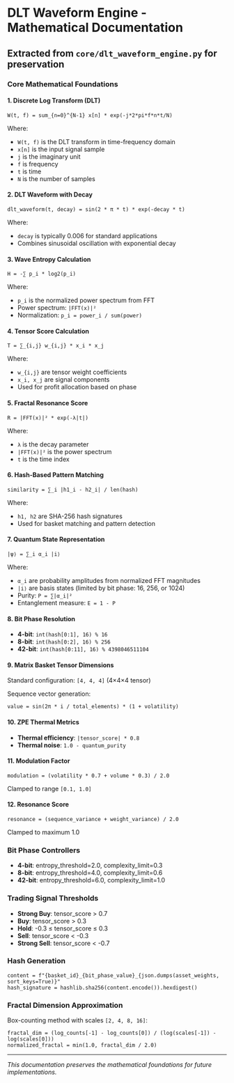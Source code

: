 # DLT Waveform Engine - Mathematical Documentation
## Extracted from `core/dlt_waveform_engine.py` for preservation

### Core Mathematical Foundations

#### 1. Discrete Log Transform (DLT)
```
W(t, f) = sum_{n=0}^{N-1} x[n] * exp(-j*2*pi*f*n*t/N)
```
Where:
- `W(t, f)` is the DLT transform in time-frequency domain
- `x[n]` is the input signal sample
- `j` is the imaginary unit
- `f` is frequency
- `t` is time
- `N` is the number of samples

#### 2. DLT Waveform with Decay
```
dlt_waveform(t, decay) = sin(2 * π * t) * exp(-decay * t)
```
Where:
- `decay` is typically 0.006 for standard applications
- Combines sinusoidal oscillation with exponential decay

#### 3. Wave Entropy Calculation
```
H = -∑ p_i * log2(p_i)
```
Where:
- `p_i` is the normalized power spectrum from FFT
- Power spectrum: `|FFT(x)|²`
- Normalization: `p_i = power_i / sum(power)`

#### 4. Tensor Score Calculation
```
T = ∑_{i,j} w_{i,j} * x_i * x_j
```
Where:
- `w_{i,j}` are tensor weight coefficients
- `x_i, x_j` are signal components
- Used for profit allocation based on phase

#### 5. Fractal Resonance Score
```
R = |FFT(x)|² * exp(-λ|t|)
```
Where:
- `λ` is the decay parameter
- `|FFT(x)|²` is the power spectrum
- `t` is the time index

#### 6. Hash-Based Pattern Matching
```
similarity = ∑_i |h1_i - h2_i| / len(hash)
```
Where:
- `h1, h2` are SHA-256 hash signatures
- Used for basket matching and pattern detection

#### 7. Quantum State Representation
```
|ψ⟩ = ∑_i α_i |i⟩
```
Where:
- `α_i` are probability amplitudes from normalized FFT magnitudes
- `|i⟩` are basis states (limited by bit phase: 16, 256, or 1024)
- Purity: `P = ∑|α_i|²`
- Entanglement measure: `E = 1 - P`

#### 8. Bit Phase Resolution
- **4-bit**: `int(hash[0:1], 16) % 16`
- **8-bit**: `int(hash[0:2], 16) % 256`  
- **42-bit**: `int(hash[0:11], 16) % 4398046511104`

#### 9. Matrix Basket Tensor Dimensions
Standard configuration: `[4, 4, 4]` (4×4×4 tensor)

Sequence vector generation:
```
value = sin(2π * i / total_elements) * (1 + volatility)
```

#### 10. ZPE Thermal Metrics
- **Thermal efficiency**: `|tensor_score| * 0.8`
- **Thermal noise**: `1.0 - quantum_purity`

#### 11. Modulation Factor
```
modulation = (volatility * 0.7 + volume * 0.3) / 2.0
```
Clamped to range `[0.1, 1.0]`

#### 12. Resonance Score
```
resonance = (sequence_variance + weight_variance) / 2.0
```
Clamped to maximum 1.0

### Bit Phase Controllers
- **4-bit**: entropy_threshold=2.0, complexity_limit=0.3
- **8-bit**: entropy_threshold=4.0, complexity_limit=0.6  
- **42-bit**: entropy_threshold=6.0, complexity_limit=1.0

### Trading Signal Thresholds
- **Strong Buy**: tensor_score > 0.7
- **Buy**: tensor_score > 0.3
- **Hold**: -0.3 ≤ tensor_score ≤ 0.3
- **Sell**: tensor_score < -0.3
- **Strong Sell**: tensor_score < -0.7

### Hash Generation
```
content = f"{basket_id}_{bit_phase_value}_{json.dumps(asset_weights, sort_keys=True)}"
hash_signature = hashlib.sha256(content.encode()).hexdigest()
```

### Fractal Dimension Approximation
Box-counting method with scales `[2, 4, 8, 16]`:
```
fractal_dim = (log_counts[-1] - log_counts[0]) / (log(scales[-1]) - log(scales[0]))
normalized_fractal = min(1.0, fractal_dim / 2.0)
```

---
*This documentation preserves the mathematical foundations for future implementations.* 
